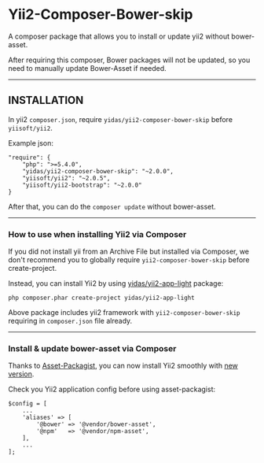 Yii2-Composer-Bower-skip
=====

A composer package that allows you to install or update yii2 without bower-asset.

After requiring this composer, Bower packages will not be updated, so you need to manually update Bower-Asset if needed.

---

INSTALLATION
-----

In yii2 `composer.json`, require `yidas/yii2-composer-bower-skip` before `yiisoft/yii2`.

Example json:
```
"require": {
    "php": ">=5.4.0",
    "yidas/yii2-composer-bower-skip": "~2.0.0",
    "yiisoft/yii2": "~2.0.5",
    "yiisoft/yii2-bootstrap": "~2.0.0"
}
```

After that, you can do the `composer update` without bower-asset.

---

### How to use when installing Yii2 via Composer

If you did not install yii from an Archive File but installed via Composer, we don't recommend you to globally require `yii2-composer-bower-skip` before create-project.

Instead, you can install Yii2 by using [yidas/yii2-app-light](https://github.com/yidas/yii2-app-light) package:

    php composer.phar create-project yidas/yii2-app-light

Above package includes yii2 framework with `yii2-composer-bower-skip` requiring in `composer.json` file already.

---

### Install & update bower-asset via Composer 

Thanks to [Asset-Packagist](https://asset-packagist.org/), you can now install Yii2 smoothly with [new version](https://github.com/yiisoft/yii2-app-basic/commit/fc2ec7dfee9313288171e2fe8a5b80e22c1e1509).

Check you Yii2 application config before using asset-packagist:

    $config = [
        ...
        'aliases' => [
            '@bower' => '@vendor/bower-asset',
            '@npm'   => '@vendor/npm-asset',
        ],
        ...
    ];
